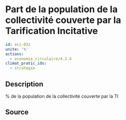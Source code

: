 # Part de la population de la collectivité couverte par la Tarification Incitative
```yaml
id: eci-032
unite: '%'
actions:
  - economie_circulaire/4.2.4
climat_pratic_ids:
  - strategie
```
## Description
% de la population de la collectivité couverte par la TI

## Source